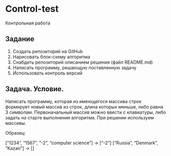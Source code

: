 # Control-test
Контрольная работа

## Задание

1. Создать репозиторий на  GitHub
2. Нарисовать блок-схему алгоритма
3.  Снабдить репозиторий описанием решения (файл README.md)
4.  Написать программу, решающую поставленную задачу
5.  Использовать контроль версий

## Задача. Условие.

Написать программу, которая из имеющегося массива строк формирует новый массив из строк, длина которых меньше, либо равна 3 символам. Первоначальный массив можно ввести с клавиатуры, либо задать на старте выполнения алгоритма. При решении  используем массивы.

Образец:

[“1234”, “1567”, “-2”, “computer science”] → [“-2”]
[“Russia”, “Denmark”, “Kazan”] → []